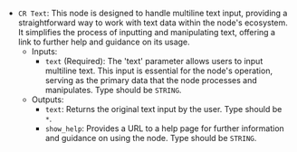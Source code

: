 - `CR Text`: This node is designed to handle multiline text input, providing a straightforward way to work with text data within the node's ecosystem. It simplifies the process of inputting and manipulating text, offering a link to further help and guidance on its usage.
    - Inputs:
        - `text` (Required): The 'text' parameter allows users to input multiline text. This input is essential for the node's operation, serving as the primary data that the node processes and manipulates. Type should be `STRING`.
    - Outputs:
        - `text`: Returns the original text input by the user. Type should be `*`.
        - `show_help`: Provides a URL to a help page for further information and guidance on using the node. Type should be `STRING`.
